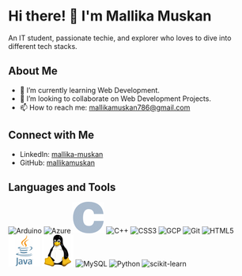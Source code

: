 # Hi there! 👋 I'm Mallika Muskan

An IT student, passionate techie, and explorer who loves to dive into different tech stacks.

## About Me

- 🌱 I’m currently learning Web Development.
- 👯 I’m looking to collaborate on Web Development Projects.
- 📫 How to reach me: mallikamuskan786@gmail.com

## Connect with Me

- LinkedIn: [mallika-muskan](https://www.linkedin.com/in/mallika-muskan)
- GitHub: [mallikamuskan](https://github.com/Mallika786)

## Languages and Tools

![Arduino](images/arduino.png) ![Azure](images/azure.png) ![C](images/c.png) ![C++](images/cplusplus.png) ![CSS3](images/css3.png) ![GCP](images/gcp.png) ![Git](images/git.png) ![HTML5](images/html5.png) ![Java](images/java.png) ![Linux](images/linux.png) ![MySQL](images/mysql.png) ![Python](images/python.png) ![scikit-learn](images/scikit_learn.png)
